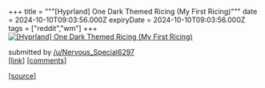 +++
title = """[Hyprland] One Dark Themed Ricing (My First Ricing)"""
date = 2024-10-10T09:03:56.000Z
expiryDate = 2024-10-10T09:03:56.000Z
tags = ["reddit","wm"]
+++
[![[Hyprland] One Dark Themed Ricing (My First Ricing)](https://b.thumbs.redditmedia.com/XL_9domRrvaKxjEqZ0chpfSr5D38Jlt5v0PqH-_e52s.jpg "[Hyprland] One Dark Themed Ricing (My First Ricing)")](https://www.reddit.com/r/unixporn/comments/1g0ejyo/hyprland_one_dark_themed_ricing_my_first_ricing/)

submitted by [/u/Nervous\_Special6297](https://www.reddit.com/user/Nervous_Special6297)  
[\[link\]](https://www.reddit.com/gallery/1g0ejyo) [\[comments\]](https://www.reddit.com/r/unixporn/comments/1g0ejyo/hyprland_one_dark_themed_ricing_my_first_ricing/)

[[source]](https://www.reddit.com/r/unixporn/comments/1g0ejyo/hyprland_one_dark_themed_ricing_my_first_ricing/)
